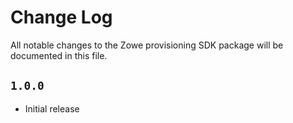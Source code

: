# Change Log

All notable changes to the Zowe provisioning SDK package will be documented in this file.

## `1.0.0`

- Initial release
